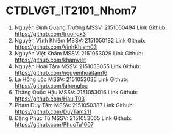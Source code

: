 # CTDLVGT_IT2101_Nhom7
1. Nguyễn Đình Quang Trường MSSV: 2151050494 Link Github: https://github.com/truongk3
2. Nguyễn Vĩnh Khiêm MSSV: 2151050192 Link Github: https://github.com/VinhKhiem03
3. Nguyễn Việt Khâm MSSV: 2151053029 Link Github: https://github.com/khamviet
4. Nguyễn Hoài Tâm MSSV: 2151053055 Link Github: https://github.com/nguyenhoaitam16
5. La Hồng Lộc MSSV: 2151053036 Link Github: https://github.com/lahongloc
6. Thằng Quốc Hậu MSSV: 2151053016 Link Github: https://github.com/HauIT03
7. Phạm Duy Tâm MSSV: 2151050387 Link Github: https://github.com/DuyTam211
8. Đặng Phúc Tú MSSV: 2151053065 Link Github: https://github.com/PhucTu1007
